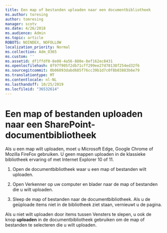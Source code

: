 ```yaml
---
title: Een map of bestanden uploaden naar een documentbibliotheek
ms.author: toresing
author: tomresing
manager: scotv
ms.date: 4/26/2018
ms.audience: Admin
ms.topic: article
ROBOTS: NOINDEX, NOFOLLOW
localization_priority: Normal
ms.collection: Adm_O365
ms.custom: ''
ms.assetid: df1ffdf0-8e08-4a56-880e-8ef162ec8431
ms.openlocfilehash: 8f97f905f2db71cff299ee27d78138f254ed32f6
ms.sourcegitcommit: 0b06093dabd685f76cc39b1d7c0f8b03883b6e79
ms.translationtype: MT
ms.contentlocale: nl-NL
ms.lasthandoff: 10/25/2019
ms.locfileid: "36532614"
---
```

# <a name="upload-a-folder-or-files-to-a-sharepoint-document-library"></a>Een map of bestanden uploaden naar een SharePoint-documentbibliotheek

Als u een map wilt uploaden, moet u Microsoft Edge, Google Chrome of Mozilla FireFox gebruiken. U geen mappen uploaden in de klassieke bibliotheek ervaring of met Internet Explorer 10 of 11.
  
1. Open de documentbibliotheek waar u een map of bestanden wilt uploaden.
    
2. Open Verkenner op uw computer en blader naar de map of bestanden die u wilt uploaden.
    
3. Sleep de map of bestanden naar de documentbibliotheek. Als u de geüploade items niet in de bibliotheek ziet staan, vernieuwt u de pagina. 
    
Als u niet wilt uploaden door items tussen Vensters te slepen, u ook de knop **uploaden** in de documentbibliotheek gebruiken om de map of bestanden te selecteren die u wilt uploaden. 
  

